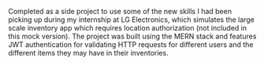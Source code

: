 Completed as a side project to use some of the new skills I had been picking up during my internship at LG Electronics, which simulates the large scale inventory app which requires location authorization (not included in this mock version). The project was built using the MERN stack and features JWT authentication for validating HTTP requests for different users and the different items they may have in their inventories.

